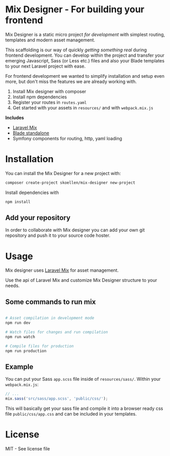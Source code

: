 # Mix Designer - For building your frontend

Mix Designer is a static micro project _for development_ with simplest routing, templates and modern asset management.

This scaffolding is our way of quickly _getting something real_ during frontend development. You can develop within the project and transfer your emerging Javascript, Sass (or Less etc.) files and also your Blade templates to your next Laravel project with ease. 

For frontend development we wanted to simplify installation and setup even more, but don't miss the features we are already working with.

1. Install Mix designer with composer
2. Install npm dependencies
3. Register your routes in `routes.yaml`
4. Get started with your assets in `resources/` and with `webpack.mix.js`

**Includes**

* [Laravel Mix](https://github.com/JeffreyWay/laravel-mix)
* [Blade standalone](https://github.com/jenssegers/blade)
* Symfony components for routing, http, yaml loading

# Installation

You can install the Mix Designer for a new project with:

```bash
composer create-project skoellen/mix-designer new-project
```

Install dependencies with

```bash
npm install
```

## Add your repository

In order to collaborate with Mix designer you can add your own git repository and push it to your source code hoster.

# Usage

Mix designer uses [Laravel Mix](https://github.com/JeffreyWay/laravel-mix) for asset management.

Use the api of Laravel Mix and customize Mix Designer structure to your needs.

## Some commands to run mix

```bash

# Asset compilation in development mode
npm run dev

# Watch files for changes and run compilation
npm run watch

# Compile files for production
npm run production
```

## Example

You can put your Sass `app.scss` file inside of `resources/sass/`. Within your `webpack.mix.js`:

```javascript
// ...
mix.sass('src/sass/app.scss', 'public/css/');
```

This will basically get your sass file and compile it into a browser ready css file `public/css/app.css` and can be included in your templates.

# License

MIT - See license file